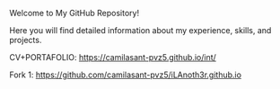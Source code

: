  Welcome to My GitHub Repository!

Here you will find detailed information about my experience, skills, and projects.


CV+PORTAFOLIO: https://camilasant-pvz5.github.io/int/ 

Fork 1: https://github.com/camilasant-pvz5/iLAnoth3r.github.io

